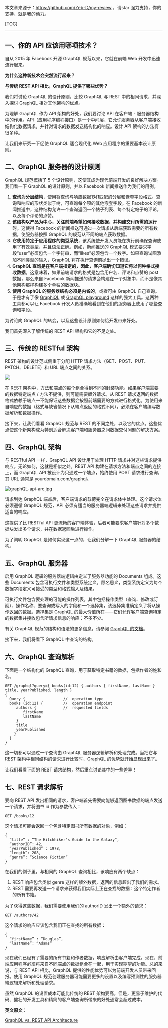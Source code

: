 本文章来源于：<https://github.com/Zeb-D/my-review> ，请star 强力支持，你的支持，就是我的动力。

[TOC]

------



## 一、你的 API 应该用哪项技术？

自从 2015 年 Facebook 开源 GraphQL 规范以来，它就在前端 Web 开发中迅速流行起来。

**为什么这种新技术会突然流行起来？**



**与传统 REST API 相比，GraphQL 提供了哪些优势？**



我们将讨论 GraphQL 的设计原则，比较 GraphQL 与 REST 中的相同请求，并深入探讨 GraphQL 相对其他架构的优点。



为理解 GraphQL 作为 API 架构的好处，我们要讨论 API 在客户端 - 服务器结构中的作用。API（应用程序编程接口）是一个中间层，它允许服务器从客户端接收结构化数据请求，并针对请求的数据发送结构化的响应。设计 API 架构的方法有很多种。



让我们来研究一下促使 GraphQL 适合现代化 Web 应用程序的重要基本设计原则。



## 二、GraphQL 服务器的设计原则



GraphQL 规范概括了 5 个设计原则，这使其成为现代前端开发的良好解决方案。我们看一下 GraphQL 的设计原则，并以 Facebook 新闻推送作为我们的用例。

1. **查询为分层结构**，使用将查询与响应数据1对1匹配的分层和嵌套字段格式。查询和响应的形状类似于树，可查询每个项的其他嵌套字段。在 Facebook 的新闻推送中，这种结构允许一个查询返回一个帖子列表、每个特定帖子的评论，以及每个评论的点赞。
2. **该结构以产品为中心，关注前端希望如何接收数据，并构建交付所需的运行时**。这使得 Facebook 的新闻推送可通过一次请求从后端获取需要的所有数据，使服务器按照 GraphQL 的规范从不同的端点获取数据。
3. **它使用特定于应用程序的类型系统**，该系统使开发人员能在执行前确保查询使用了有效类型，并且语法正确。例如，新闻推送的 GraphQL 模式要求字段“user”必须包含一个字符串，而“likes”必须包含一个数字。如果查询试图添加不同类型的输入，GraphQL 将在执行查询前抛出一个错误。
4. **GraphQL 查询是在客户端指定的，因此，客户端确切知道它将以何种格式接收数据**。这意味着，如果前端请求的格式是包含用户名、评论和点赞的 post 数据，那么来自 Facebook 新闻推送的请求会构建在一个对象中，而不是像其他架构那样构建多个单独的数据块。
5. **使用 GraphQL 的服务器结构必须是内省的**，或者可由 GraphQL 自己查询。于是才有了像 [GraphiQL](https://github.com/graphql/graphiql) 或 [GraphQL playground](https://www.apollographql.com/docs/apollo-server/testing/graphql-playground/) 这样的强大工具。这两种工具都可以让 Facebook 开发人员准确地看到在他们的服务器上使用了哪些查询和字段。

为讨论向 GraphQL 的转变，以及这些设计原则如何给开发带来好处。

我们首先深入了解传统的 REST API 架构和它的不足之处。



## 三、传统的 RESTful 架构



REST 架构的设计范式侧重于分配 HTTP 请求方法（GET、POST、PUT、PATCH、DELETE）和 URL 端点之间的关系。

![](../image/restfull-api-arc.png)

在 REST 架构中，方法和端点的每个组合得到不同的封装功能。如果客户端需要的数据特定端点 / 方法不提供，则可能需要额外请求。从 REST 请求返回的数据格式依赖于端点—不能保证这些数据会按照前端需要的方式进行格式化。为使用来自响应的数据（格式与缺省情况下从端点返回的格式不同），必须在客户端编写数据解析和数据操作。



接下来，让我们看看 GraphQL 规范与 REST 的不同之处，以及它的优点。这些优点使这个新架构成为特别适合解决客户端和服务器之间数据交付问题的解决方案。



## 四、GraphQL 架构



与 RESTful API 一样，GraphQL API 设计用于处理 HTTP 请求并对这些请求提供响应。无论如何，这就是相似之处。REST API 构建在请求方法和端点之间的连接上，而 GraphQL API 被设计为只通过一个端点，始终使用 POST 请求进行查询，其 URL 通常是 yourdomain.com/graphql。

![graphQL-api-arc.jpg](../image/graphQL-api-arc.jpg)

请求到达 GraphQL 端点后，客户端请求的载荷完全在请求体中处理。这个请求体必须遵循 GraphQL 规范，API 必须有适当的服务器端逻辑来处理这些请求并提供适当的响应。



这提供了比 RESTful API 更流畅的客户端体验，后者可能要求客户端针对多个数据块发出多个请求，并在数据返回后进行操作。



为了阐明 GraphQL 是如何实现这一点的，让我们分解一下 GraphQL 服务器的结构。



## 五、GraphQL 服务器



启用 GraphQL 逻辑的服务器端逻辑由定义了服务器功能的 Documents 组成。这些 Documents 包含可执行文件和类型系统定义。顾名思义，类型系统定义为每个数据字段定义可接受的类型和格式输入及结果。



可执行文件包含要处理的可能的操作列表，其中包括操作类型（查询、修改或订阅）、操作名称、要查询或写入的字段和一个选择集，该选择集准确定义了将从操作返回的数据。选择集是 GraphQL 的最大价值所在——它们允许客户端查询特定的数据集并接收包含所请求信息的响应：不多不少。



有关 GraphQL 规范的结构和语法的更多信息，请参阅 [GraphQL 的文档](https://graphql.github.io/graphql-spec/June2018/#sec-Overview)。



接下来，我们将看下 GraphQL 中查询的结构。



## 六、GraphQL 查询解析



下面是一个结构化的 GraphQL 查询，用于获取特定书籍的数据，包括作者的姓和名。



```
GET /graphql?query={ books(id:12) { authors { firstName, lastName } title, yearPublished, length } 
{ 
  Query {                 //  operation type
  books (id:12) {         //  operation endpoint
     authors {            //  requested fields
        firstName
        lastName
     } 
     title
     yearPublished    
    }
  }
}

```





这一切都可以通过一个查询由 GraphQL 服务器逻辑解析和处理完成。当把它与 REST 架构中相同结构的请求进行比较时，GraphQL 的优势就开始显现出来了。



让我们看看下面的 REST 请求结构，然后重点讨论其中的一些差异！



## 七、REST 请求解析



要向 REST API 发出相同的请求，客户端首先需要向能够返回图书数据的端点发送一个请求，并将图书 id 作为参数传入：



```
GET /books/12
```



这个请求可能会返回一个包含特定图书所有数据的对象，例如：



```
{ 
  “title” : “The Hitchhiker's Guide to the Galaxy”,
  “authorID”: 42,
  “yearPublished” : 1978,
  “length”: 208,
  “genre”: “Science Fiction”
}

```





在我们的例子里，与相同的 GraphQL 查询相比，该响应有两个缺点：



1. REST 响应包含类似 genre 这样的额外数据，返回的信息超出了我们的需求。
2. REST 需要再发送一个请求来获得我们实际上正在查找的数据：这个特定作者的所有书籍。



为了获得这些数据，我们需要使用我们的 authorID 发出一个额外的请求：



```
GET /authors/42
```





这个请求的响应应该包含我们正在查找的所有数据：



```
{ 
  “firstName” : “Douglas”,
  “lastName”: “Adams”
}
```



现在我们已经有了需要的所有书籍和作者数据，响应解析由客户端完成。现在，前端应用程序必须将来自不同端点的数据组合在一起，用于实现期望的功能。总的来说，与 REST API 相比，GraphQL 提供的性能优势可以为前端开发人员带来回报。使用 GraphQL 规范创建服务器可能需要更多的设置以及编写预测性的服务器端逻辑来解析和处理请求。



虽然 GraphQL 的设置成本可能比传统的 REST 架构要高，但是，更易于维护的代码、健壮的开发工具和精简的客户端查询所带来的好处通常会超过成本。



**英文原文：**



[GraphQL vs. REST API Architecture](https://medium.com/swlh/graphql-vs-rest-api-architecture-3b95a77512f5)